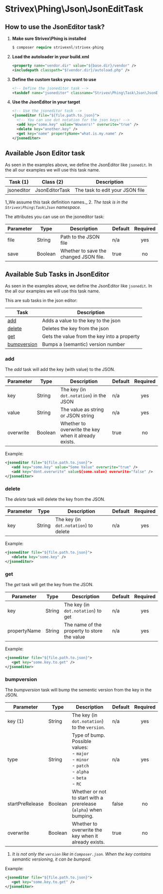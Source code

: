 # Strivex\Phing\Json\JsonEditTask

## How to use the JsonEditor task?
1. __Make sure Strivex\Phing is installed__
   ```php
   $ composer require strivexnl/strivex-phing 
   ```

2. __Load the autoloader in your build.xml__
   ```xml
   <property name="vendor.dir" value="${base.dir}/vendor" />
   <includepath classpath="$(vendor.dir}/autoload.php" />
   ```
     
3. __Define the custom tasks you want to use__
   ```xml
   <!-- Define the jsoneditor task -->
   <taskdef name="jsoneditor" classname="Strivex\Phing\Task\Json\JsonEditorTask" />
   ```
   
4. __Use the JsonEditor in your target__
   ```xml
   <!-- Use the jsoneditor task -->
   <jsoneditor file="${file.path.to.json}">
     <!-- You can use dot notation for the json keys! -->
     <add key="some.key" value="Wowsers!" overwrite="true" />
     <delete key="another.key" />
     <get key="name" propertyName="what.is.my.name" />
   </jsoneditor>
   ```

## Available Json Editor task
As seen in the examples above, we define the JsonEditor like `jsonedit`.
In the all our examples we will use this task name.

| Task (1)   | Class (2)      | Description                     |
|------------|----------------|---------------------------------|
| jsoneditor | JsonEditorTask | The task to edit your JSON file |

1_We assume this task definition names._
2. _The task is in the `Strivex\Phing\Task\Json` namespace._

The attributes you can use on the jsoneditor task:

| Parameter | Type    | Description                            | Default | Required |
|-----------|---------|----------------------------------------|---------|:--------:|
| file      | String  | Path to the JSON file                  | n/a     |   yes    | 
| save      | Boolean | Whether to save the changed JSON file. | true    |    no    |

## Available Sub Tasks in JsonEditor
As seen in the examples above, we define the JsonEditor like `jsonedit`.
In the all our examples we will use this task name.

This are sub tasks in the json editor:

| Task                        | Description                                 | 
|-----------------------------|---------------------------------------------|
| [add](#add)                 | Adds a value to the key to the json         |
| [delete](#delete)           | Deletes the key from the json               |
| [get](#get)                 | Gets the value from the key into a property |
| [bumpversion](#bumpversion) | Bumps a (semantic) version number           |

### add
The _add_ task will add the key (with value) to the JSON.

| Parameter | Type    | Description                                          | Default | Required |
|-----------|---------|------------------------------------------------------|---------|:--------:|
| key       | String  | The key (in `dot.notation`) in the JSON              | n/a     |   yes    | 
| value     | String  | The value as string or JSON string                   | n/a     |   yes    |
| overwrite | Boolean | Whether to overwrite the key when it already exists. | true    |    no    |

Example:
```xml
<jsoneditor file="${file.path.to.json}">
   <add key="some.key" value="Some Value" overwrite="true" />
   <add key="dont.overwrite" value${some.value} overwrite="false" />
</jsoneditor>
```

### delete
The _delete_ task will delete the key from the JSON.

| Parameter | Type   | Description                           | Default | Required |
|-----------|--------|---------------------------------------|---------|:--------:|
| key       | String | The key (in `dot.notation`) to delete | n/a     |   yes    | 

Example:
```xml
<jsoneditor file="${file.path.to.json}">
   <delete key="some.key" />
</jsoneditor>
```

### get
The _get_ task will get the key from the JSON.

| Parameter    | Type   | Description                                 | Default | Required |
|--------------|--------|---------------------------------------------|---------|:--------:|
| key          | String | The key (in `dot.notation`) to get          | n/a     |   yes    | 
| propertyName | String | The name of the property to store the value | n/a     |   yes    |

Example:
```xml
<jsoneditor file="${file.path.to.json}">
   <get key="some.key.to.get" />
</jsoneditor>
```

### bumpversion
The _bumpversion_ task will bump the sementic version from the key in the JSON.

| Parameter       | Type    | Description                                                                                                    | Default | Required |
|-----------------|---------|----------------------------------------------------------------------------------------------------------------|---------|:--------:|
| key (1)         | String  | The key (in `dot.notation`) to the `version`.                                                                  | n/a     |   yes    | 
| type            | String  | Type of bump. Possible values:<br/>- `major`<br/>- `minor`<br/>- `patch`<br/>- `alpha`<br/>- `beta`<br/>- `RC` | n/a     |   yes    |
| startPreRelease | Boolean | Whether or not to start with a prerelease (`alpha`) when bumping.                                              | false   |    no    |
| overwrite       | Boolean | Whether to overwrite the key when it already exists.                                                           | true    |    no    |
1. _It is not only the `version` like in `Composer.json`. When the key contains semantic versioning, it can be bumped._

Example:
```xml
<jsoneditor file="${file.path.to.json}">
   <get key="some.key.to.get" />
</jsoneditor>
```
